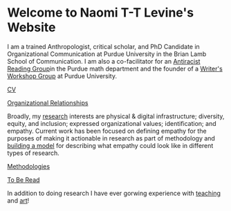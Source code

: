 # Welcome to Naomi T-T Levine's Website

I am a trained Anthropologist, critical scholar, and PhD Candidate in Organizational Communication at Purdue University in the Brian Lamb School of Communication. I am also a co-facilitator for an [Antiracist Reading Group](https://www.math.purdue.edu/~bradfoa/antiracist_reading_group/)in the Purdue math department and the founder of a [Writer's Workshop Group](organizational_relationships) at Purdue University.

  [CV](cv)
  
  [Organizational Relationships](organizational_relationships)
  
Broadly, my [research](research) interests are physical & digital infrastructure; diversity, equity, and inclusion; expressed organizational values; identification; and empathy. Current work has been focused on defining empathy for the purposes of making it actionable in research as part of methodology and [building a model](https://www.youtube.com/watch?v=rodHVoKKnOE) for describing what empathy could look like in different types of research. 
  
  [Methodologies](methodologies)
  
  [To Be Read](current_TBR_list)
  
 In addition to doing research I have ever gorwing experience with [teaching](teaching) and [art](recent_artwork)!
